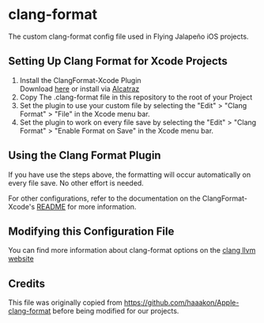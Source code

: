 clang-format
============

The custom clang-format config file used in Flying Jalapeño iOS projects.

## Setting Up Clang Format for Xcode Projects

1. Install the ClangFormat-Xcode Plugin  
Download [here](https://github.com/travisjeffery/ClangFormat-Xcode) or install via [Alcatraz](https://github.com/supermarin/Alcatraz)
2. Copy The .clang-format file in this repository to the root of your Project
3. Set the plugin to use your custom file by selecting the "Edit" > "Clang Format" > "File" in the Xcode menu bar.
4. Set the plugin to work on every file save by selecting the "Edit" > "Clang Format" > "Enable Format on Save" in the Xcode menu bar.


## Using the Clang Format Plugin

If you have use the steps above, the formatting will occur automatically on every file save. No other effort is needed.

For other configurations, refer to the documentation on the ClangFormat-Xcode's [README](https://github.com/travisjeffery/ClangFormat-Xcode) for more information.

## Modifying this Configuration File

You can find more information about clang-format options on the [clang llvm website](http://clang.llvm.org/docs/ClangFormat.html)

## Credits
This file was originally copied from https://github.com/haaakon/Apple-clang-format before being modified for our projects.




